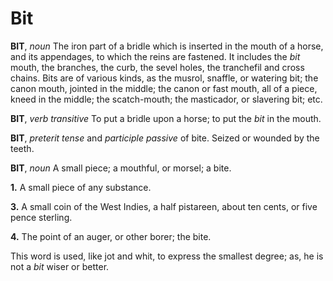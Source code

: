 # Bit

**BIT**, _noun_ The iron part of a bridle which is inserted in the mouth of a horse, and its appendages, to which the reins are fastened. It includes the _bit_ mouth, the branches, the curb, the sevel holes, the tranchefil and cross chains. Bits are of various kinds, as the musrol, snaffle, or watering bit; the canon mouth, jointed in the middle; the canon or fast mouth, all of a piece, kneed in the middle; the scatch-mouth; the masticador, or slavering bit; etc.

**BIT**, _verb transitive_ To put a bridle upon a horse; to put the _bit_ in the mouth.

**BIT**, _preterit tense_ and _participle passive_ of bite. Seized or wounded by the teeth.

**BIT**, _noun_ A small piece; a mouthful, or morsel; a bite.

**1.** A small piece of any substance.

**3.** A small coin of the West Indies, a half pistareen, about ten cents, or five pence sterling.

**4.** The point of an auger, or other borer; the bite.

This word is used, like jot and whit, to express the smallest degree; as, he is not a _bit_ wiser or better.